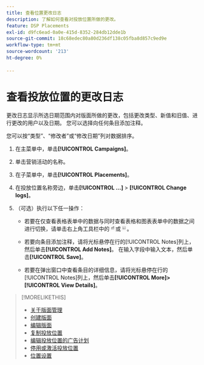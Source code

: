 ```yaml
---
title: 查看位置更改日志
description: 了解如何查看对投放位置所做的更改。
feature: DSP Placements
exl-id: d9fc6ead-0a0e-415d-8352-284db12dde1b
source-git-commit: 18c68edec80a80d236df138c05fba8d857c9ed9e
workflow-type: tm+mt
source-wordcount: '213'
ht-degree: 0%

---
```


# 查看投放位置的更改日志

更改日志显示所选日期范围内对版面所做的更改，包括更改类型、新值和旧值、进行更改的用户以及日期。 您可以选择向任何条目添加注释。

您可以按“类型”、“修改者”或“修改日期”列对数据排序。

1. 在主菜单中，单击&#x200B;**[!UICONTROL Campaigns]**。

1. 单击营销活动的名称。

1. 在子菜单中，单击&#x200B;**[!UICONTROL Placements]**。

1. 在投放位置名称旁边，单击&#x200B;**[!UICONTROL ...]** > **[!UICONTROL Change logs]**。

1. （可选）执行以下任一操作：

   * 若要在仅查看表格表单中的数据与同时查看表格和图表表单中的数据之间进行切换，请单击右上角工具栏中的![表格和图表视图](/help/dsp/assets/table-plus-chart-view.png "表格和图表视图")或![表格视图](/help/dsp/assets/table-view.png "表格视图")。

   * 若要向条目添加注释，请将光标悬停在行的[!UICONTROL Notes]列上，然后单击&#x200B;**[!UICONTROL Add Notes]**。 在输入字段中输入文本，然后单击&#x200B;**[!UICONTROL Save]**。

   * 若要在弹出窗口中查看条目的详细信息，请将光标悬停在行的[!UICONTROL Notes]列上，然后单击&#x200B;**[!UICONTROL More]>[!UICONTROL View Details]**。


>[!MORELIKETHIS]
>
>* [关于版面管理](placement-about.md)
>* [创建版面](placement-create.md)
>* [编辑版面](placement-edit.md)
>* [复制投放位置](placement-duplicate.md)
>* [编辑投放位置的广告计划](placement-edit-ad-schedule.md)
>* [停用或激活投放位置](placement-pause-activate.md)
>* [位置设置](placement-settings.md)
